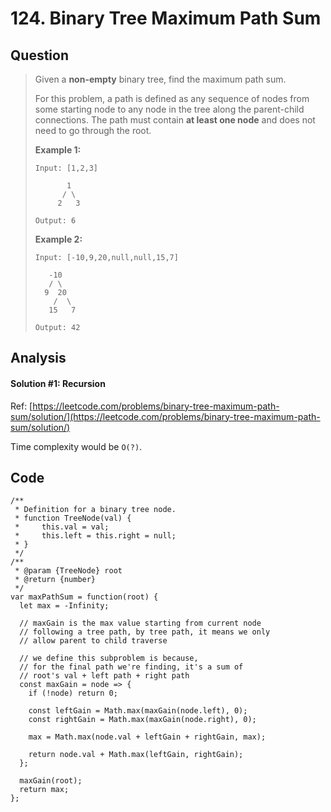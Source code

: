 # 124. Binary Tree Maximum Path Sum

## Question

> Given a **non-empty** binary tree, find the maximum path sum.
>
> For this problem, a path is defined as any sequence of nodes from some starting node to any node in the tree along the parent-child connections. The path must contain **at least one node** and does not need to go through the root.
>
> **Example 1:**
>
> ```text
> Input: [1,2,3]
>
>        1
>       / \
>      2   3
>
> Output: 6
> ```
>
> **Example 2:**
>
> ```text
> Input: [-10,9,20,null,null,15,7]
>
>    -10
>    / \
>   9  20
>     /  \
>    15   7
>
> Output: 42
> ```

## Analysis

#### Solution \#1: Recursion

Ref: [https://leetcode.com/problems/binary-tree-maximum-path-sum/solution/](https://leetcode.com/problems/binary-tree-maximum-path-sum/solution/)

Time complexity would be `O(?)`.

## Code

```text
/**
 * Definition for a binary tree node.
 * function TreeNode(val) {
 *     this.val = val;
 *     this.left = this.right = null;
 * }
 */
/**
 * @param {TreeNode} root
 * @return {number}
 */
var maxPathSum = function(root) {
  let max = -Infinity;
  
  // maxGain is the max value starting from current node
  // following a tree path, by tree path, it means we only
  // allow parent to child traverse
  
  // we define this subproblem is because,
  // for the final path we're finding, it's a sum of
  // root's val + left path + right path
  const maxGain = node => {
    if (!node) return 0;
    
    const leftGain = Math.max(maxGain(node.left), 0);
    const rightGain = Math.max(maxGain(node.right), 0);
    
    max = Math.max(node.val + leftGain + rightGain, max);
    
    return node.val + Math.max(leftGain, rightGain);
  };
  
  maxGain(root);
  return max;
};
```


